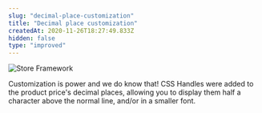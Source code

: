 ```yaml
---
slug: "decimal-place-customization"
title: "Decimal place customization"
createdAt: 2020-11-26T18:27:49.833Z
hidden: false
type: "improved"
---
```


![Store Framework](https://img.shields.io/badge/-Store%20Framework-red)

Customization is power and we do know that! CSS Handles were added to the product price's decimal places, allowing you to display them half a character above the normal line, and/or in a smaller font.